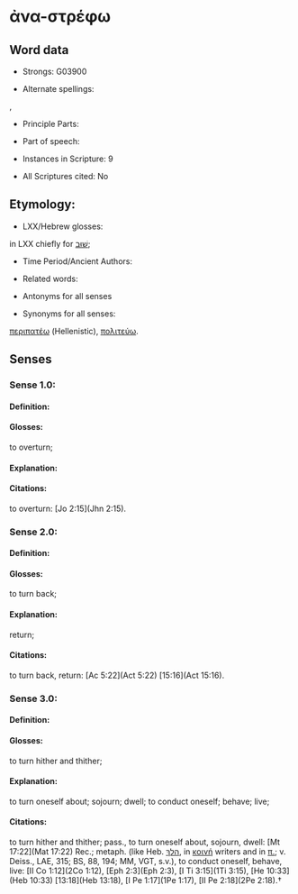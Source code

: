 # ἀνα-στρέφω

<!-- Status: S2=NeedsEdits -->
<!-- Lexica used for edits:   -->

## Word data

* Strongs: G03900

* Alternate spellings:

,

* Principle Parts: 


* Part of speech: 


* Instances in Scripture: 9

* All Scriptures cited: No

## Etymology: 


* LXX/Hebrew glosses: 

in LXX chiefly for [שׁוּב](//en-uhl/H7725);

* Time Period/Ancient Authors: 


* Related words: 

* Antonyms for all senses

* Synonyms for all senses: 

 [περιπατέω](../G40430/01.md) (Hellenistic), [πολιτεύω](../G41760/01.md).

## Senses 


### Sense  1.0: 

#### Definition: 

#### Glosses: 

to overturn; 

#### Explanation: 


#### Citations: 

to overturn: [Jo 2:15](Jhn 2:15).

### Sense  2.0: 

#### Definition: 

#### Glosses: 

to turn back; 

#### Explanation: 

return; 

#### Citations: 

to turn back, return: [Ac 5:22](Act 5:22) [15:16](Act 15:16).

### Sense  3.0: 

#### Definition: 

#### Glosses: 

to turn hither and thither; 

#### Explanation: 

to turn oneself about; 
sojourn; 
dwell; 
to conduct oneself; 
behave; 
live; 

#### Citations: 

to turn hither and thither; pass., to turn oneself about, sojourn, dwell: [Mt 17:22](Mat 17:22) Rec.; metaph. (like Heb. [הלךְ](//en-uhl/H1980), in [κοινή](../G40430/01.md) writers and in [π.](); v. Deiss., LAE, 315; BS, 88, 194; MM, VGT, s.v.), to conduct oneself, behave, live: [II Co 1:12](2Co 1:12), [Eph 2:3](Eph 2:3), [I Ti 3:15](1Ti 3:15), [He 10:33](Heb 10:33) [13:18](Heb 13:18), [I Pe 1:17](1Pe 1:17), [II Pe 2:18](2Pe 2:18).†
